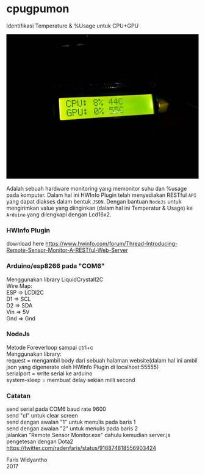 # cpugpumon
Identifikasi Temperature & %Usage untuk CPU+GPU  


![alt text](https://github.com/fariswd/cpugpumon/raw/master/cpugpumon.jpg "Header")

Adalah sebuah hardware monitoring yang memonitor suhu dan %usage pada komputer. Dalam hal ini HWInfo Plugin telah menyediakan RESTful `API` yang dapat diakses dalam bentuk `JSON`. Dengan bantuan `NodeJs` untuk mengirimkan value yang diinginkan (dalam hal ini Temperatur & Usage) ke `Arduino` yang dilengkapi dengan Lcd16x2.  


### HWInfo Plugin
download here https://www.hwinfo.com/forum/Thread-Introducing-Remote-Sensor-Monitor-A-RESTful-Web-Server


### Arduino/esp8266 pada "COM6"
Menggunakan library LiquidCrystalI2C  
Wire Map:  
ESP => LCDI2C  
D1 => SCL  
D2 => SDA  
Vin => 5V  
Gnd => Gnd  


### NodeJs
Metode Foreverloop sampai ctrl+c  
Menggunakan library:  
request = mengambil body dari sebuah halaman website(dalam hal ini ambil json yang digenerate oleh HWInfo Plugin di localhost:55555)  
serialport = write serial ke arduino  
system-sleep = membuat delay sekian milli second


### Catatan
send serial pada COM6 baud rate 9600  
send "cl" untuk clear screen  
send dengan awalan "1" untuk menulis pada baris 1  
send dengan awalan "2" untuk menulis pada baris 2  
jalankan "Remote Sensor Monitor.exe" dahulu kemudian server.js  
pengetesan dengan Dota2 https://twitter.com/radenfaris/status/916874818556903424


Faris Widyantho  
2017